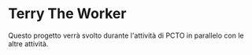 # Terry The Worker

Questo progetto verrà svolto durante l'attività di PCTO in parallelo con le altre attività.
